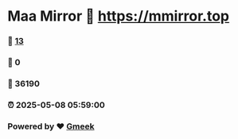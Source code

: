 # Maa Mirror :link: https://mmirror.top 
### :page_facing_up: [13](https://mmirror.top/tag.html) 
### :speech_balloon: 0 
### :hibiscus: 36190 
### :alarm_clock: 2025-05-08 05:59:00 
### Powered by :heart: [Gmeek](https://github.com/Meekdai/Gmeek)
